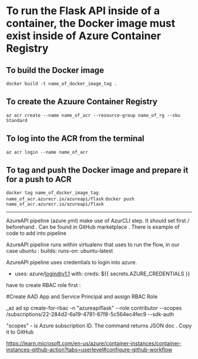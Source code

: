 # To run the Flask API inside of a container, the Docker image must exist inside of Azure Container Registry

## To build the Docker image
`docker build -t name_of_docker_image_tag .`

## To create the Azuure Container Registry

`az acr create --name name_of_acr --resource-group name_of_rg --sku Standard`

## To log into the ACR from the terminal

`az acr login --name name_of_acr`

## To tag and push the Docker image and prepare it for a push to ACR

`docker tag name_of_docker_image_tag name_of_acr.azurecr.io/azureapi/flask`
`docker push name_of_acr.azurecr.io/azureapi/flask`

----------

AzureAPI pipeline (azure.yml) make use of AzurCLI step. It should  set first / beforehand . Can be found in GitHub marketplace . There is example of code to add into pipeline

AzureAPI pipeline  runs within virtualenv that uses to run the flow, in our case ubuntu :
builds: 
  runs-on: ubuntu-latest

  
AzureAPI pipeline uses credentials to login into azure. 

   - uses: azure/login@v1.1
      with:
        creds: ${{ secrets.AZURE_CREDENTIALS }} 

have to create RBAC role first :

#Create AAD App and Service Principal and assign RBAC Role

_az ad sp create-for-rbac -n "azureapiflask" --role contributor --scopes /subscriptions/22-284d2-6a19-4781-87f8-5c564ec4fec9 --sdk-auth

"scopes" - is Azure subscription ID. The command returns JSON doc . Copy it to GitHub 

https://learn.microsoft.com/en-us/azure/container-instances/container-instances-github-action?tabs=userlevel#configure-github-workflow 




   

